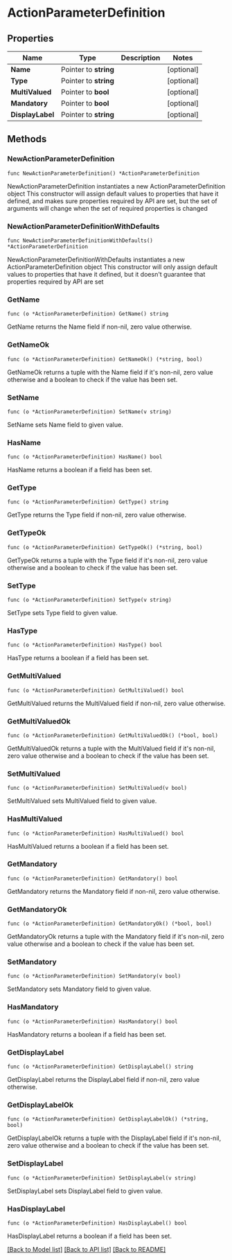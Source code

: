 # ActionParameterDefinition

## Properties

Name | Type | Description | Notes
------------ | ------------- | ------------- | -------------
**Name** | Pointer to **string** |  | [optional] 
**Type** | Pointer to **string** |  | [optional] 
**MultiValued** | Pointer to **bool** |  | [optional] 
**Mandatory** | Pointer to **bool** |  | [optional] 
**DisplayLabel** | Pointer to **string** |  | [optional] 

## Methods

### NewActionParameterDefinition

`func NewActionParameterDefinition() *ActionParameterDefinition`

NewActionParameterDefinition instantiates a new ActionParameterDefinition object
This constructor will assign default values to properties that have it defined,
and makes sure properties required by API are set, but the set of arguments
will change when the set of required properties is changed

### NewActionParameterDefinitionWithDefaults

`func NewActionParameterDefinitionWithDefaults() *ActionParameterDefinition`

NewActionParameterDefinitionWithDefaults instantiates a new ActionParameterDefinition object
This constructor will only assign default values to properties that have it defined,
but it doesn't guarantee that properties required by API are set

### GetName

`func (o *ActionParameterDefinition) GetName() string`

GetName returns the Name field if non-nil, zero value otherwise.

### GetNameOk

`func (o *ActionParameterDefinition) GetNameOk() (*string, bool)`

GetNameOk returns a tuple with the Name field if it's non-nil, zero value otherwise
and a boolean to check if the value has been set.

### SetName

`func (o *ActionParameterDefinition) SetName(v string)`

SetName sets Name field to given value.

### HasName

`func (o *ActionParameterDefinition) HasName() bool`

HasName returns a boolean if a field has been set.

### GetType

`func (o *ActionParameterDefinition) GetType() string`

GetType returns the Type field if non-nil, zero value otherwise.

### GetTypeOk

`func (o *ActionParameterDefinition) GetTypeOk() (*string, bool)`

GetTypeOk returns a tuple with the Type field if it's non-nil, zero value otherwise
and a boolean to check if the value has been set.

### SetType

`func (o *ActionParameterDefinition) SetType(v string)`

SetType sets Type field to given value.

### HasType

`func (o *ActionParameterDefinition) HasType() bool`

HasType returns a boolean if a field has been set.

### GetMultiValued

`func (o *ActionParameterDefinition) GetMultiValued() bool`

GetMultiValued returns the MultiValued field if non-nil, zero value otherwise.

### GetMultiValuedOk

`func (o *ActionParameterDefinition) GetMultiValuedOk() (*bool, bool)`

GetMultiValuedOk returns a tuple with the MultiValued field if it's non-nil, zero value otherwise
and a boolean to check if the value has been set.

### SetMultiValued

`func (o *ActionParameterDefinition) SetMultiValued(v bool)`

SetMultiValued sets MultiValued field to given value.

### HasMultiValued

`func (o *ActionParameterDefinition) HasMultiValued() bool`

HasMultiValued returns a boolean if a field has been set.

### GetMandatory

`func (o *ActionParameterDefinition) GetMandatory() bool`

GetMandatory returns the Mandatory field if non-nil, zero value otherwise.

### GetMandatoryOk

`func (o *ActionParameterDefinition) GetMandatoryOk() (*bool, bool)`

GetMandatoryOk returns a tuple with the Mandatory field if it's non-nil, zero value otherwise
and a boolean to check if the value has been set.

### SetMandatory

`func (o *ActionParameterDefinition) SetMandatory(v bool)`

SetMandatory sets Mandatory field to given value.

### HasMandatory

`func (o *ActionParameterDefinition) HasMandatory() bool`

HasMandatory returns a boolean if a field has been set.

### GetDisplayLabel

`func (o *ActionParameterDefinition) GetDisplayLabel() string`

GetDisplayLabel returns the DisplayLabel field if non-nil, zero value otherwise.

### GetDisplayLabelOk

`func (o *ActionParameterDefinition) GetDisplayLabelOk() (*string, bool)`

GetDisplayLabelOk returns a tuple with the DisplayLabel field if it's non-nil, zero value otherwise
and a boolean to check if the value has been set.

### SetDisplayLabel

`func (o *ActionParameterDefinition) SetDisplayLabel(v string)`

SetDisplayLabel sets DisplayLabel field to given value.

### HasDisplayLabel

`func (o *ActionParameterDefinition) HasDisplayLabel() bool`

HasDisplayLabel returns a boolean if a field has been set.


[[Back to Model list]](../README.md#documentation-for-models) [[Back to API list]](../README.md#documentation-for-api-endpoints) [[Back to README]](../README.md)


